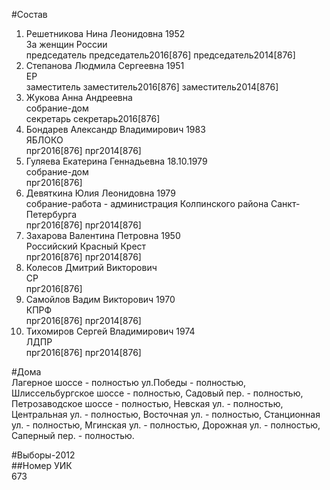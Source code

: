 #Состав  
1. Решетникова Нина Леонидовна 1952  
    За женщин России  
    председатель председатель2016[876] председатель2014[876]  
2. Степанова Людмила Сергеевна 1951  
    ЕР  
    заместитель заместитель2016[876] заместитель2014[876]  
3. Жукова Анна Андреевна  
    собрание-дом  
    секретарь секретарь2016[876]  
4. Бондарев Александр Владимирович 1983  
    ЯБЛОКО  
    прг2016[876] прг2014[876]  
5. Гуляева Екатерина Геннадьевна 18.10.1979  
    собрание-дом  
    прг2016[876]  
6. Девяткина Юлия Леонидовна 1979  
    собрание-работа - администрация Колпинского района Санкт-Петербурга  
    прг2016[876] прг2014[876]  
7. Захарова Валентина Петровна 1950  
    Российский Красный Крест  
    прг2016[876] прг2014[876]  
8. Колесов Дмитрий Викторович  
    СР  
    прг2016[876]  
9. Самойлов Вадим Викторович 1970  
    КПРФ  
    прг2016[876] прг2014[876]  
10. Тихомиров Сергей Владимирович 1974  
    ЛДПР  
    прг2016[876] прг2014[876]  
  
#Дома  
Лагерное шоссе - полностью ул.Победы - полностью, Шлиссельбургское шоссе - полностью, Садовый пер. - полностью, Петрозаводское шоссе - полностью, Невская ул. - полностью, Центральная ул. - полностью, Восточная ул. - полностью, Станционная ул. - полностью, Мгинская ул. - полностью, Дорожная ул. - полностью, Саперный пер. - полностью.  
  
#Выборы-2012  
##Номер УИК  
673  
